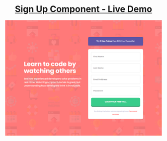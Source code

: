 <h1 align='center'><a href='https://register-ou.vercel.app/'>Sign Up Component - Live Demo</a></h1>
<img alt='' src='https://raw.githubusercontent.com/oguzhanuyanik-sr/sign-up-component/master/screenshot.png' />